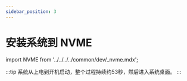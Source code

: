 ```yaml
---
sidebar_position: 3
---
```


# 安装系统到 NVME

import NVME from '../../../../common/dev/\_nvme.mdx';

<NVME model="rock-5-itx" release_num="b3" desktop="kde" rsetup_path="../os-config/rsetup" etcher_path="./etcher" download_path="../../download" pwr="12V/8A DC" />

:::tip
系统从上电到开机启动，整个过程持续约53秒，然后进入系统桌面。
:::
